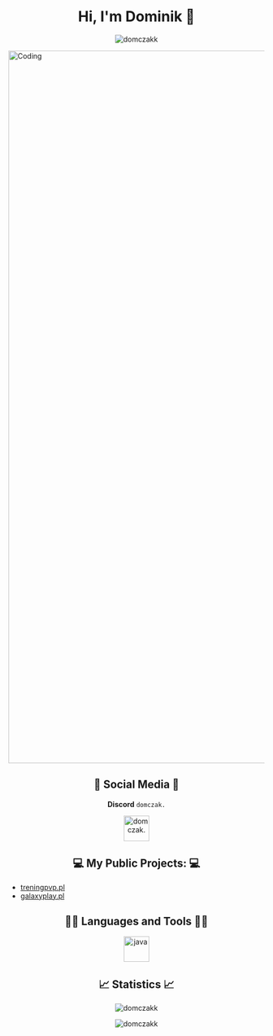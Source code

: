 <h1 align="center">Hi, I'm Dominik 👋</h1>
<p align="center"> <img src="https://komarev.com/ghpvc/?username=domczakk&label=Profile%20views&color=0e75b6&style=flat" alt="domczakk" /> </p>

<img align="center" alt="Coding" width="1400" hight="auto" src="https://i.imgur.com/e4PXAvY.png"></img>


<h2 align="center">🔗 Social Media 🔗</h2>

<p dir="auto" align="center"><b>Discord</b> <code>domczak.</code></p>

<p align="center">
<a href="https://dc.xocode.pl" target="blank"><img align="center" src="https://i.imgur.com/7WZVvRx.png" alt="domczak." height="50" width=auto /></a>
</p>

<h2 align="center">💻 My Public Projects: 💻</h2>

- [treningpvp.pl](https://treningpvp.pl/)
- [galaxyplay.pl](https://galaxyplay.pl/)


<h2 align="center">👨‍💻 Languages and Tools 👨‍💻</h2>
<p align="center"> <img src="https://i.imgur.com/CIsm2RN.png" alt="java" width="auto" height="50"/></p>

<h2 align="center">📈 Statistics 📈</h2>


<p align="center"><img align="center" src="https://github-readme-stats.vercel.app/api?username=domczakk&theme=dark&show_icons=true&locale=en" alt="domczakk" /></p>
<p align="center"><img align="center" src="https://github-readme-streak-stats.herokuapp.com/?user=domczakk&theme=dark" alt="domczakk" /></p>
